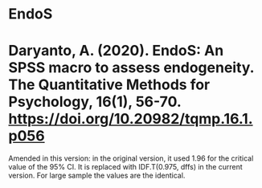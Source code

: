 # EndoS
# Daryanto, A. (2020). EndoS: An SPSS macro to assess endogeneity. The Quantitative Methods for Psychology, 16(1), 56-70. https://doi.org/10.20982/tqmp.16.1.p056
Amended in this version:
in the original version, it used 1.96 for the critical value of the 95% CI.
It is replaced with IDF.T(0.975, dffs) in the current version. For large sample the values are the identical. 

